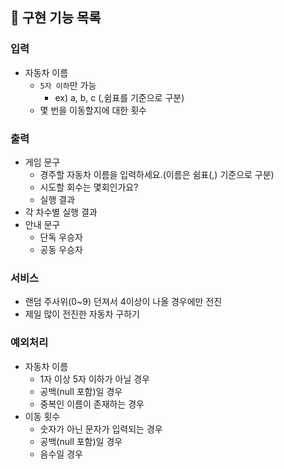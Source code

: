 ## 📝 구현 기능 목록

### 입력

- 자동차 이름
  - `5자 이하`만 가능
    - ex) a, b, c (,쉼표를 기준으로 구분)
  - 몇 번을 이동할지에 대한 횟수

### 출력

- 게임 문구
  - 경주할 자동차 이름을 입력하세요.(이름은 쉼표(,) 기준으로 구분)
  - 시도할 회수는 몇회인가요?
  - 실행 결과
- 각 차수별 실행 결과
- 안내 문구
  - 단독 우승자
  - 공동 우승자

### 서비스

- 랜덤 주사위(0~9) 던져서 4이상이 나올 경우에만 전진
- 제일 많이 전진한 자동차 구하기

### 예외처리

- 자동차 이름
  - 1자 이상 5자 이하가 아닐 경우
  - 공백(null 포함)일 경우
  - 중복인 이름이 존재하는 경우
- 이동 횟수
  - 숫자가 아닌 문자가 입력되는 경우
  - 공백(null 포함)일 경우
  - 음수일 경우